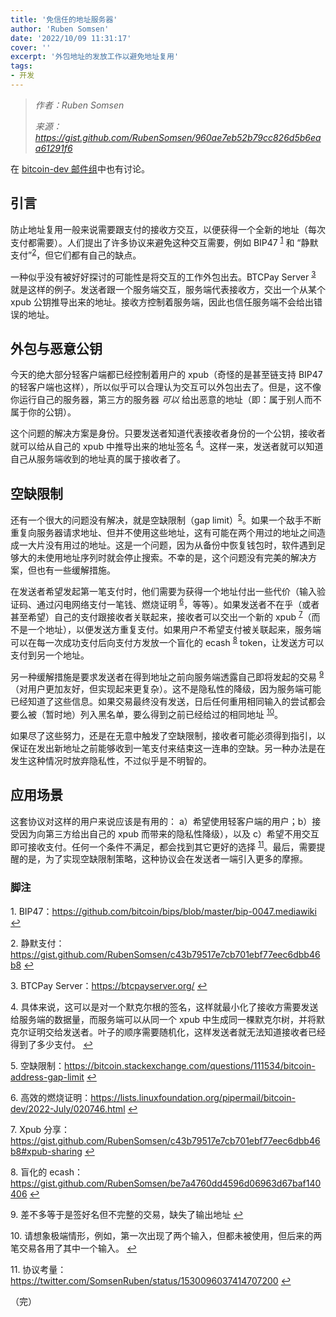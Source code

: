 ```yaml
---
title: '免信任的地址服务器'
author: 'Ruben Somsen'
date: '2022/10/09 11:31:17'
cover: ''
excerpt: '外包地址的发放工作以避免地址复用'
tags:
- 开发
---
```



> *作者：Ruben Somsen*
> 
> *来源：<https://gist.github.com/RubenSomsen/960ae7eb52b79cc826d5b6eaa61291f6>*



在 [bitcoin-dev 邮件组](https://lists.linuxfoundation.org/pipermail/bitcoin-dev/2022-September/020952.html)中也有讨论。

## 引言

防止地址复用一般来说需要跟支付的接收方交互，以便获得一个全新的地址（每次支付都需要）。人们提出了许多协议来避免这种交互需要，例如 BIP47 <sup><a href="#note1" id="jump-1">1</a></sup> 和 “静默支付”<sup><a href="#note2" id="jump-2">2</a></sup>，但它们都有自己的缺点。

一种似乎没有被好好探讨的可能性是将交互的工作外包出去。BTCPay Server <sup><a href="#note3" id="jump-3">3</a></sup> 就是这样的例子。发送者跟一个服务端交互，服务端代表接收方，交出一个从某个 xpub 公钥推导出来的地址。接收方控制着服务端，因此也信任服务端不会给出错误的地址。

## 外包与恶意公钥

今天的绝大部分轻客户端都已经控制着用户的 xpub（奇怪的是甚至链支持 BIP47 的轻客户端也这样），所以似乎可以合理认为交互可以外包出去了。但是，这不像你运行自己的服务器，第三方的服务器 *可以* 给出恶意的地址（即：属于别人而不属于你的公钥）。

这个问题的解决方案是身份。只要发送者知道代表接收者身份的一个公钥，接收者就可以给从自己的 xpub 中推导出来的地址签名 <sup><a href="#note4" id="jump-4">4</a></sup>。这样一来，发送者就可以知道自己从服务端收到的地址真的属于接收者了。

## 空缺限制

还有一个很大的问题没有解决，就是空缺限制（gap limit）<sup><a href="#note5" id="jump-5">5</a></sup>。如果一个敌手不断重复向服务器请求地址、但并不使用这些地址，这有可能在两个用过的地址之间造成一大片没有用过的地址。这是一个问题，因为从备份中恢复钱包时，软件遇到足够大的未使用地址序列时就会停止搜索。不幸的是，这个问题没有完美的解决方案，但也有一些缓解措施。

在发送者希望发起第一笔支付时，他们需要为获得一个地址付出一些代价（输入验证码、通过闪电网络支付一笔钱、燃烧证明 <sup><a href="#note6" id="jump-6">6</a></sup>，等等）。如果发送者不在乎（或者甚至希望）自己的支付跟接收者关联起来，接收者可以交出一个新的 xpub <sup><a href="#note7" id="jump-7">7</a></sup>（而不是一个地址），以便发送方重复支付。如果用户不希望支付被关联起来，服务端可以在每一次成功支付后向支付方发放一个盲化的 ecash <sup><a href="#note8" id="jump-8">8</a></sup> token，让发送方可以支付到另一个地址。

另一种缓解措施是要求发送者在得到地址之前向服务端透露自己即将发起的交易 <sup><a href="#note9" id="jump-9">9</a></sup>（对用户更加友好，但实现起来更复杂）。这不是隐私性的降级，因为服务端可能已经知道了这些信息。如果交易最终没有发送，日后任何重用相同输入的尝试都会要么被（暂时地）列入黑名单，要么得到之前已经给过的相同地址 <sup><a href="#note10" id="jump-10">10</a></sup>。

如果尽了这些努力，还是在无意中触发了空缺限制，接收者可能必须得到指引，以保证在发出新地址之前能够收到一笔支付来结束这一连串的空缺。另一种办法是在发生这种情况时放弃隐私性，不过似乎是不明智的。

## 应用场景

这套协议对这样的用户来说应该是有用的： a）希望使用轻客户端的用户；b）接受因为向第三方给出自己的 xpub 而带来的隐私性降级），以及 c）希望不用交互即可接收支付。任何一个条件不满足，都会找到其它更好的选择 <sup><a href="#note11" id="jump-11">11</a></sup>。最后，需要提醒的是，为了实现空缺限制策略，这种协议会在发送者一端引入更多的摩擦。

### 脚注

1.<a id="note1"> </a>BIP47：https://github.com/bitcoin/bips/blob/master/bip-0047.mediawiki  <a href="#jump-1">↩</a>

2.<a id="note2"> </a>静默支付：https://gist.github.com/RubenSomsen/c43b79517e7cb701ebf77eec6dbb46b8 <a href="#jump-2">↩</a>

3.<a id="note3"> </a>BTCPay Server：https://btcpayserver.org/ <a href="#jump-3">↩</a>

4.<a id="note4"> </a>具体来说，这可以是对一个默克尔根的签名，这样就最小化了接收方需要发送给服务端的数据量，而服务端可以从同一个 xpub 中生成同一棵默克尔树，并将默克尔证明交给发送者。叶子的顺序需要随机化，这样发送者就无法知道接收者已经得到了多少支付。 <a href="#jump-4">↩</a>

5.<a id="note5"> </a>空缺限制：https://bitcoin.stackexchange.com/questions/111534/bitcoin-address-gap-limit <a href="#jump-5">↩</a>

6.<a id="note6"> </a>高效的燃烧证明：https://lists.linuxfoundation.org/pipermail/bitcoin-dev/2022-July/020746.html <a href="#jump-6">↩</a>

7.<a id="note7"> </a>Xpub 分享：https://gist.github.com/RubenSomsen/c43b79517e7cb701ebf77eec6dbb46b8#xpub-sharing <a href="#jump-7">↩</a>

8.<a id="note8"> </a>盲化的 ecash：https://gist.github.com/RubenSomsen/be7a4760dd4596d06963d67baf140406 <a href="#jump-8">↩</a>

9.<a id="note9"> </a>差不多等于是签好名但不完整的交易，缺失了输出地址 <a href="#jump-9">↩</a>

10.<a id="note10"> </a>请想象极端情形，例如，第一次出现了两个输入，但都未被使用，但后来的两笔交易各用了其中一个输入。 <a href="#jump-10">↩</a>

11.<a id="note11"> </a>协议考量：https://twitter.com/SomsenRuben/status/1530096037414707200 <a href="#jump-11">↩</a>

（完）